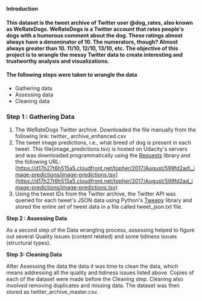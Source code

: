 **Introduction**

#### This dataset is the tweet archive of Twitter user @dog\_rates, also known as WeRateDogs. WeRateDogs is a Twitter account that rates people&#39;s dogs with a humorous comment about the dog. These ratings almost always have a denominator of 10. The numerators, though? Almost always greater than 10. 11/10, 12/10, 13/10, etc. The objective of this project is to wrangle the messy Twitter data to create interesting and trustworthy analysis and visualizations.

#### The following steps were taken to wrangle the data

- Gathering data
- Assessing data
- Cleaning data

### **Step 1 : Gathering Data**

1. The WeRateDogs Twitter archive. Downloaded the file manually from the following link: twitter\_ archive\_enhanced.csv
2. The tweet image predictions, i.e., what breed of dog is present in each tweet. This file(image\_predictions.tsv) is hosted on Udacity&#39;s servers and was downloaded programmatically using the [Requests](https://pypi.org/project/requests/) library and the following URL: [https://d17h27t6h515a5.cloudfront.net/topher/2017/August/599fd2ad\_image-predictions/image-predictions.tsv](https://d17h27t6h515a5.cloudfront.net/topher/2017/August/599fd2ad_image-predictions/image-predictions.tsv)
3. Using the tweet IDs from the Twitter archive, the Twitter API was queried  for each tweet&#39;s JSON data using Python&#39;s [Tweepy](http://www.tweepy.org/) library and stored the entire set of tweet data in a file called tweet\_json.txt  file.

**Step 2 : Assessing Data**

As a second step of the Data wrangling process, assessing helped to figure out several Quality issues (content related) and some tidiness issues (structural types).

**Step 3: Cleaning Data**

After Assessing the data the data it was time to clean the data, which means addressing all the quality and tidiness issues listed above. Copies of each of the dataset were made before the Cleaning step. Cleaning also involved removing duplicates and missing data. The dataset was then stored as twitter\_archive\_master.csv.
